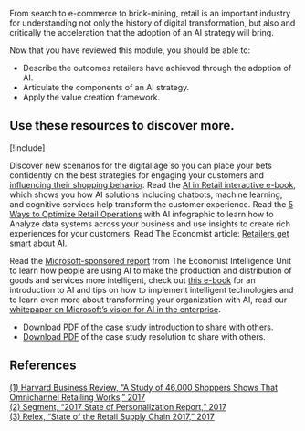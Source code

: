 From search to e-commerce to brick-mining, retail is an important industry for understanding not only the history of digital transformation, but also and critically the acceleration that the adoption of an AI strategy will bring.

Now that you have reviewed this module, you should be able to:

* Describe the outcomes retailers have achieved through the adoption of AI.
* Articulate the components of an AI strategy.
* Apply the value creation framework.

## Use these resources to discover more.

[!include[](../../../includes/open-link-in-new-tab-note.md)]

Discover new scenarios for the digital age so you can place your bets confidently on the best strategies for engaging your customers and [influencing their shopping behavior](https://info.microsoft.com/AI-for-Retail-Playbook.html). Read the [AI in Retail interactive e-book](https://info.microsoft.com/ww-landing-Artificial-Intelligence-in-Retail-Microsoft-eBook.html), which shows you how AI solutions including chatbots, machine learning, and cognitive services help transform the customer experience. Read the [5 Ways to Optimize Retail Operations](https://info.microsoft.com/ww-landing-5-Ways-to-Optimize-Retail-Operations-with-Artificial-Intelligence-Infographic.html) with AI infographic to learn how to Analyze data systems across your business and use insights to create rich experiences for your customers. Read The Economist article: [Retailers get smart about AI](https://info.microsoft.com/rs/157-GQE-382/images/EN-CNTNT-TheEconomistIntelligenceUnitRetailersgetsmartaboutAI.pdf).  
  
Read the [Microsoft-sponsored report](https://info.microsoft.com/ww-landing-Intelligent-Economies-Microsoft-eBook.html) from The Economist Intelligence Unit to learn how people are using AI to make the production and distribution of goods and services more intelligent, check out [this e-book](https://info.microsoft.com/ww-landing-aI-basics-for-business-eBook.html?lcid=en-us) for an introduction to AI and tips on how to implement intelligent technologies and to learn even more about transforming your organization with AI, read our [whitepaper on Microsoft’s vision for AI in the enterprise](https://query.prod.cms.rt.microsoft.com/cms/api/am/binary/RE2FPpk).

* [Download PDF](https://aka.ms/AIBSSTRARETCONDWL) of the case study introduction to share with others. 
* [Download PDF](https://aka.ms/AIBSSTRARETRESDWL) of the case study resolution to share with others.

## References

[(1) Harvard Business Review, “A Study of 46,000 Shoppers Shows That Omnichannel Retailing Works,” 2017](https://hbr.org/2017/01/a-study-of-46000-shoppers-shows-that-omnichannel-retailing-works)  
[(2) Segment, “2017 State of Personalization Report,” 2017](http://grow.segment.com/Segment-2017-Personalization-Report.pdf)  
[(3) Relex, “State of the Retail Supply Chain 2017,” 2017](https://hub.relexsolutions.com/state-of-the-retail-supply-chain-2017-b)